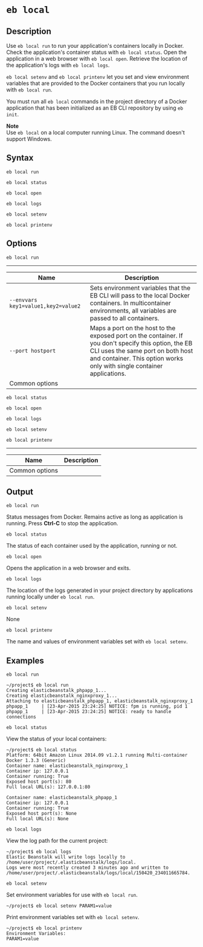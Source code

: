 # `eb local`<a name="eb3-local"></a>

## Description<a name="eb3-localdescription"></a>

Use `eb local run` to run your application's containers locally in Docker\. Check the application's container status with `eb local status`\. Open the application in a web browser with `eb local open`\. Retrieve the location of the application's logs with `eb local logs`\.

`eb local setenv` and `eb local printenv` let you set and view environment variables that are provided to the Docker containers that you run locally with `eb local run`\.

You must run all `eb local` commands in the project directory of a Docker application that has been initialized as an EB CLI repository by using `eb init`\.

**Note**  
Use `eb local` on a local computer running Linux\. The command doesn't support Windows\.

## Syntax<a name="eb3-localsyntax"></a>

`eb local run`

`eb local status`

`eb local open`

`eb local logs`

`eb local setenv`

`eb local printenv`

## Options<a name="eb3-localoptions"></a>

`eb local run`


****  

|  Name  |  Description  | 
| --- | --- | 
|  `--envvars key1=value1,key2=value2`  |  Sets environment variables that the EB CLI will pass to the local Docker containers\. In multicontainer environments, all variables are passed to all containers\.  | 
|  `--port hostport`  |  Maps a port on the host to the exposed port on the container\. If you don't specify this option, the EB CLI uses the same port on both host and container\. This option works only with single container applications\.  | 
|  Common options  |  | 

`eb local status`

`eb local open`

`eb local logs`

`eb local setenv`

`eb local printenv`


****  

|  Name  |  Description  | 
| --- | --- | 
|  Common options  |  | 

## Output<a name="eb3-localoutput"></a>

`eb local run`

Status messages from Docker\. Remains active as long as application is running\. Press **Ctrl\-C** to stop the application\.

`eb local status`

The status of each container used by the application, running or not\.

`eb local open`

Opens the application in a web browser and exits\.

`eb local logs`

The location of the logs generated in your project directory by applications running locally under `eb local run`\.

`eb local setenv`

None

`eb local printenv`

The name and values of environment variables set with `eb local setenv`\.

## Examples<a name="eb3-localexamples"></a>

`eb local run`

```
~/project$ eb local run
Creating elasticbeanstalk_phpapp_1...
Creating elasticbeanstalk_nginxproxy_1...
Attaching to elasticbeanstalk_phpapp_1, elasticbeanstalk_nginxproxy_1
phpapp_1     | [23-Apr-2015 23:24:25] NOTICE: fpm is running, pid 1
phpapp_1     | [23-Apr-2015 23:24:25] NOTICE: ready to handle connections
```

`eb local status`

View the status of your local containers:

```
~/project$ eb local status
Platform: 64bit Amazon Linux 2014.09 v1.2.1 running Multi-container Docker 1.3.3 (Generic)
Container name: elasticbeanstalk_nginxproxy_1
Container ip: 127.0.0.1
Container running: True
Exposed host port(s): 80
Full local URL(s): 127.0.0.1:80

Container name: elasticbeanstalk_phpapp_1
Container ip: 127.0.0.1
Container running: True
Exposed host port(s): None
Full local URL(s): None
```

`eb local logs`

View the log path for the current project:

```
~/project$ eb local logs
Elastic Beanstalk will write logs locally to /home/user/project/.elasticbeanstalk/logs/local.
Logs were most recently created 3 minutes ago and written to /home/user/project/.elasticbeanstalk/logs/local/150420_234011665784.
```

`eb local setenv`

Set environment variables for use with `eb local run`\.

```
~/project$ eb local setenv PARAM1=value
```

Print environment variables set with `eb local setenv`\.

```
~/project$ eb local printenv
Environment Variables:
PARAM1=value
```